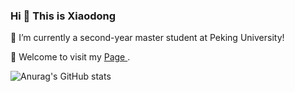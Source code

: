 ### Hi 👋 This is Xiaodong

<!--
**Wang-xd1899/Wang-xd1899** is a ✨ _special_ ✨ repository because its `README.md` (this file) appears on your GitHub profile.

Here are some ideas to get you started:
-->
🔭 I’m currently a second-year master student at Peking University!

🌱 Welcome to visit my <a href="https://wang-xiaodong1899.github.io" target="_blank">Page </a>.

![Anurag's GitHub stats](https://github-readme-stats.vercel.app/api?username=Wang-xiaodong1899&show_icons=true&theme=merko)
